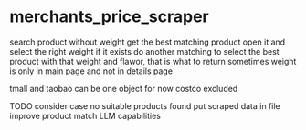 # merchants_price_scraper

search product without weight
get the best matching product
open it and select the right weight
if it exists do another matching to select the best product with that weight and flawor, that is what to return
sometimes weight is only in main page and not in details page

tmall and taobao can be one object for now
costco excluded

TODO
consider case no suitable products found
put scraped data in file
improve product match LLM capabilities